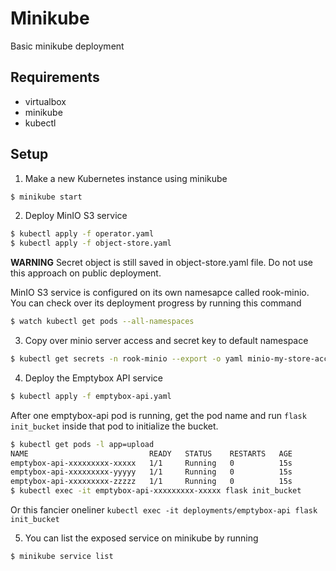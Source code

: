 # Minikube

Basic minikube deployment

## Requirements

- virtualbox
- minikube
- kubectl

## Setup

1. Make a new Kubernetes instance using minikube

```bash
$ minikube start
```

2. Deploy MinIO S3 service

```bash
$ kubectl apply -f operator.yaml
$ kubectl apply -f object-store.yaml
```

__WARNING__ Secret object is still saved in object-store.yaml file. Do not use
this approach on public deployment.

MinIO S3 service is configured on its own namesapce called rook-minio. You can
check over its deployment progress by running this command

```bash
$ watch kubectl get pods --all-namespaces
```

3. Copy over minio server access and secret key to default namespace

```bash
$ kubectl get secrets -n rook-minio --export -o yaml minio-my-store-access-keys | kubectl apply --namespace=default -f -
```

4. Deploy the Emptybox API service

```bash
$ kubectl apply -f emptybox-api.yaml
```

After one emptybox-api pod is running, get the pod name and run `flask init_bucket`
inside that pod to initialize the bucket.

```bash
$ kubectl get pods -l app=upload
NAME                           READY   STATUS    RESTARTS   AGE
emptybox-api-xxxxxxxxx-xxxxx   1/1     Running   0          15s
emptybox-api-xxxxxxxxx-yyyyy   1/1     Running   0          15s
emptybox-api-xxxxxxxxx-zzzzz   1/1     Running   0          15s
$ kubectl exec -it emptybox-api-xxxxxxxxx-xxxxx flask init_bucket
```

Or this fancier oneliner `kubectl exec -it deployments/emptybox-api flask init_bucket`

5. You can list the exposed service on minikube by running

```bash
$ minikube service list
```
